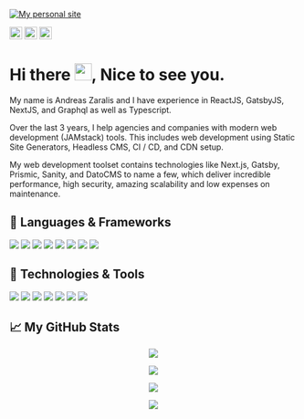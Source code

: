 [![My personal site](https://i.ibb.co/sJ8V4wn/Group-1.jpg)](https://www.decadentipsum.me)
<p>
  <a href="https://www.twitter.com/DecadentIpsum"><img src="https://img.shields.io/badge/twitter-%231DA1F2.svg?&style=flat&logo=twitter&logoColor=white&color=a277ff" height=22></a>
  <a href="https://www.linkedin.com/in/decadentipsum"><img src="https://img.shields.io/badge/linkedin-%230077B5.svg?&style=flat&logo=linkedin&logoColor=white&color=a277ff" height=22></a> 
  <a href="https://www.instagram.com/decadentipsum/"><img src="https://img.shields.io/badge/instagram-%23E4405F.svg?&style=flat&logo=instagram&logoColor=white&color=a277ff" height=22></a>
</p>

<h1> Hi there <img src="https://raw.githubusercontent.com/MartinHeinz/MartinHeinz/master/wave.gif" width="30px">, Nice to see you.</h1>

My name is Andreas Zaralis and I have experience in ReactJS, GatsbyJS, NextJS, and Graphql as well as Typescript. 

Over the last 3 years, I help agencies and companies with modern web development (JAMstack) tools. This includes web development using Static Site Generators, Headless CMS, CI / CD, and CDN setup.

My web development toolset contains technologies like Next.js, Gatsby, Prismic, Sanity, and DatoCMS to name a few, which deliver incredible performance, high security, amazing scalability and low expenses on maintenance.

## 🔧 Languages & Frameworks
![](https://img.shields.io/badge/Code-Javascript-informational?style=flat&logo=JavaScript&logoColor=white&color=61ffca)
![](https://img.shields.io/badge/Code-ReactJS-informational?style=flat&logo=React&logoColor=white&color=61ffca)
![](https://img.shields.io/badge/Code-TypeScript-informational?style=flat&logo=TypeScript&logoColor=white&color=61ffca)
![](https://img.shields.io/badge/Code-NextJS-informational?style=flat&logo=node.js&logoColor=white&color=61ffca)
![](https://img.shields.io/badge/Code-Remix-informational?style=flat&logo=node.js&logoColor=white&color=61ffca)
![](https://img.shields.io/badge/Code-GatsbyJS-informational?style=flat&logo=node.js&logoColor=white&color=61ffca)
![](https://img.shields.io/badge/Code-NodeJS-informational?style=flat&logo=node.js&logoColor=white&color=61ffca)
![](https://img.shields.io/badge/Code-NestJS-informational?style=flat&logo=node.js&logoColor=white&color=61ffca)

## 🔧 Technologies & Tools
![](https://img.shields.io/badge/OS-Mac-informational?style=flat&logo=apple&logoColor=white&color=61ffca)
![](https://img.shields.io/badge/Editor-VSCode-informational?style=flat&logo=visual-studio-code&logoColor=white&color=61ffca)
![](https://img.shields.io/badge/Code-JavaScript-informational?style=flat&logo=javascript&logoColor=white&color=61ffca)
![](https://img.shields.io/badge/Shell-Bash-informational?style=flat&logo=gnu-bash&logoColor=white&color=61ffca)
![](https://img.shields.io/badge/Tools-PostgreSQL-informational?style=flat&logo=postgresql&logoColor=white&color=61ffca)
![](https://img.shields.io/badge/Tools-Docker-informational?style=flat&logo=docker&logoColor=white&color=61ffca)
![](https://img.shields.io/badge/Cloud-Digital_Ocean-informational?style=flat&logo=digitalocean&logoColor=white&color=61ffca)

## &#x1f4c8; My GitHub Stats

<p align = "center">
  <img  src = "https://github-readme-stats.vercel.app/api?username=DecadentIpsum&show_icons=true&theme=nightowl&line_height=27">
</p>

<p align = "center">
  <img src = "https://github-readme-stats.vercel.app/api/top-langs/?username=DecadentIpsum&theme=nightowl">
</p>

<p align = "center">
 <img  src="https://github-readme-streak-stats.herokuapp.com/?user=DecadentIpsum&show_icons=true&locale=en&layout=compact&theme=nightowl&line_height=0" />
</p> 

<p align = "center">
 <img src="https://activity-graph.herokuapp.com/graph?username=DecadentIpsum&theme=nightowl">
</p> 

